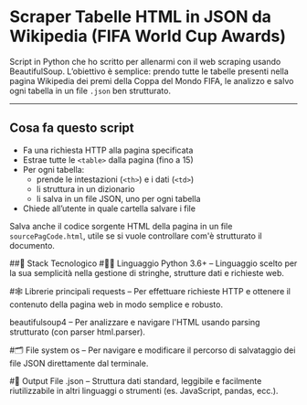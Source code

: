 # Scraper Tabelle HTML in JSON da Wikipedia (FIFA World Cup Awards)

Script in Python che ho scritto per allenarmi con il web scraping usando BeautifulSoup. L’obiettivo è semplice: prendo tutte le tabelle presenti nella pagina Wikipedia dei premi della Coppa del Mondo FIFA, le analizzo e salvo ogni tabella in un file `.json` ben strutturato.

---

## Cosa fa questo script

- Fa una richiesta HTTP alla pagina specificata
- Estrae tutte le `<table>` dalla pagina (fino a 15)
- Per ogni tabella:
  - prende le intestazioni (`<th>`) e i dati (`<td>`)
  - li struttura in un dizionario
  - li salva in un file JSON, uno per ogni tabella
- Chiede all’utente in quale cartella salvare i file

Salva anche il codice sorgente HTML della pagina in un file `sourcePagCode.html`, utile se si vuole controllare com'è strutturato il documento.


##🧱 Stack Tecnologico
#👨‍💻 Linguaggio
Python 3.6+ – Linguaggio scelto per la sua semplicità nella gestione di stringhe, strutture dati e richieste web.

#🕸 Librerie principali
requests – Per effettuare richieste HTTP e ottenere il contenuto della pagina web in modo semplice e robusto.

beautifulsoup4 – Per analizzare e navigare l'HTML usando parsing strutturato (con parser html.parser).

#🗂 File system
os – Per navigare e modificare il percorso di salvataggio dei file JSON direttamente dal terminale.

#📄 Output
File .json – Struttura dati standard, leggibile e facilmente riutilizzabile in altri linguaggi o strumenti (es. JavaScript, pandas, ecc.).
